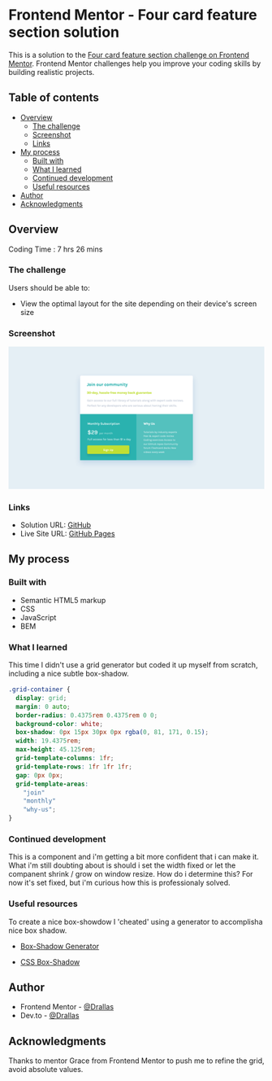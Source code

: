 # Frontend Mentor - Four card feature section solution

This is a solution to the [Four card feature section challenge on Frontend Mentor](https://www.frontendmentor.io/challenges/four-card-feature-section-weK1eFYK). Frontend Mentor challenges help you improve your coding skills by building realistic projects. 

## Table of contents

- [Overview](#overview)
  - [The challenge](#the-challenge)
  - [Screenshot](#screenshot)
  - [Links](#links)
- [My process](#my-process)
  - [Built with](#built-with)
  - [What I learned](#what-i-learned)
  - [Continued development](#continued-development)
  - [Useful resources](#useful-resources)
- [Author](#author)
- [Acknowledgments](#acknowledgments)



## Overview

Coding Time : 7 hrs 26 mins

### The challenge

Users should be able to:

- View the optimal layout for the site depending on their device's screen size

### Screenshot

![](images/screenshot.png)

### Links

- Solution URL: [GitHub](https://github.com/Drallas/Single-price-grid-component)
- Live Site URL: [GitHub Pages](https://drallas.github.io/Single-price-grid-component/)

## My process

### Built with

- Semantic HTML5 markup
- CSS
- JavaScript
- BEM

### What I learned

This time I didn't use a grid generator but coded it up myself from scratch, including a nice subtle box-shadow. 

```css
.grid-container {
  display: grid;
  margin: 0 auto;
  border-radius: 0.4375rem 0.4375rem 0 0;
  background-color: white;
  box-shadow: 0px 15px 30px 0px rgba(0, 81, 171, 0.15);
  width: 19.4375rem;
  max-height: 45.125rem;
  grid-template-columns: 1fr;
  grid-template-rows: 1fr 1fr 1fr;
  gap: 0px 0px;
  grid-template-areas:
    "join"
    "monthly"
    "why-us";
}
```
### Continued development

This is a component and i'm getting a bit more confident that i can make it. What i'm still doubting about is should i set the width fixed or let the companent shrink / grow on window resize. How do i determine this? For now it's set fixed, but i'm curious how this is professionaly solved.  

### Useful resources

To create a nice box-showdow I 'cheated' using a generator to accomplisha nice box shadow.

- [Box-Shadow Generator](https://html-css-js.com/css/generator/box-shadow/) 

- [CSS Box-Shadow](https://cssboxshadow.com/) 

## Author

- Frontend Mentor - [@Drallas](https://www.frontendmentor.io/profile/Drallas)
- Dev.to - [@Drallas](https://dev.to/drallas)


## Acknowledgments
Thanks to mentor Grace from Frontend Mentor to push me to refine the grid, avoid absolute values.
